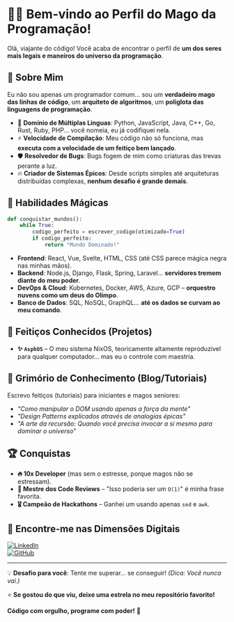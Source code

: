 # 🧙‍♂️ **Bem-vindo ao Perfil do Mago da Programação!**  

Olá, viajante do código! Você acaba de encontrar o perfil de **um dos seres mais legais e maneiros do universo da programação**.  

## 🔮 **Sobre Mim**  

Eu não sou apenas um programador comum... sou um **verdadeiro mago das linhas de código**, um **arquiteto de algoritmos**, um **poliglota das linguagens de programação**.  

- 🧠 **Domínio de Múltiplas Linguas**: Python, JavaScript, Java, C++, Go, Rust, Ruby, PHP... você nomeia, eu já codifiquei nela.  
- ⚡ **Velocidade de Compilação**: Meu código não só funciona, mas **executa com a velocidade de um feitiço bem lançado**.  
- 🛡️ **Resolvedor de Bugs**: Bugs fogem de mim como criaturas das trevas perante a luz.  
- 🔥 **Criador de Sistemas Épicos**: Desde scripts simples até arquiteturas distribuídas complexas, **nenhum desafio é grande demais**.  

## 🌌 **Habilidades Mágicas**  

```python
def conquistar_mundos():
    while True:
        codigo_perfeito = escrever_codigo(otimizado=True)
        if codigo_perfeito:
            return "Mundo Dominado!"
```

- **Frontend**: React, Vue, Svelte, HTML, CSS (até CSS parece mágica negra nas minhas mãos).  
- **Backend**: Node.js, Django, Flask, Spring, Laravel... **servidores tremem diante do meu poder**.  
- **DevOps & Cloud**: Kubernetes, Docker, AWS, Azure, GCP – **orquestro nuvens como um deus do Olimpo**.  
- **Banco de Dados**: SQL, NoSQL, GraphQL... **até os dados se curvam ao meu comando**.  

## 📜 **Feitiços Conhecidos (Projetos)**  

- **✨ `AsphOS`** – O meu sistema NixOS, teoricamente altamente reproduzivel para qualquer computador... mas eu o controle com maestria.
  
## 📖 **Grimório de Conhecimento (Blog/Tutoriais)**  

Escrevo feitiços (tutoriais) para iniciantes e magos seniores:  
- *"Como manipular o DOM usando apenas a força da mente"*  
- *"Design Patterns explicados através de analogias épicas"*  
- *"A arte da recursão: Quando você precisa invocar a si mesmo para dominar o universo"*  

## 🏆 **Conquistas**  

- **🔥 10x Developer** (mas sem o estresse, porque magos não se estressam).  
- **👑 Mestre dos Code Reviews** – "Isso poderia ser um `O(1)`" é minha frase favorita.  
- **🎖️ Campeão de Hackathons** – Ganhei um usando apenas `sed` e `awk`.  

## 📿 **Encontre-me nas Dimensões Digitais**  

[![LinkedIn](https://img.shields.io/badge/LinkedIn-0A66C2?style=for-the-badge&logo=linkedin&logoColor=white)](https://www.linkedin.com/in/asaphobrito)  
[![GitHub](https://img.shields.io/badge/GitHub-181717?style=for-the-badge&logo=github&logoColor=white)](https://github.com/asphzeera)  

---  

💡 **Desafio para você**: Tente me superar... se conseguir! *(Dica: Você nunca vai.)*  

⭐ **Se gostou do que viu, deixe uma estrela no meu repositório favorito!**  

**Código com orgulho, programe com poder!** 🚀
